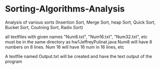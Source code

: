 # Sorting-Algorithms-Analysis
Analysis of various sorts (Insertion Sort, Merge Sort, heap Sort, Quick Sort, Bucket Sort, Coutning Sort, Radix Sort)

all textfiles with given names "Num8.txt", "Num16.txt", "Num32.txt", etc 
must be in the same directory as hw1JeffreyPulinat.java
Num8 will have 8 numbers on 8 lines. Num 16 will have 16 num in 16 lines, etc

A textfile named Output.txt will be created and have the text output of the program
